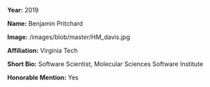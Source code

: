 **Year:** 2019

**Name:** Benjamin Pritchard

**Image:** /images/blob/master/HM_davis.jpg

**Affiliation:** Virginia Tech

**Short Bio:** Software Scientist, Molecular Sciences Software Institute

**Honorable Mention:** Yes
